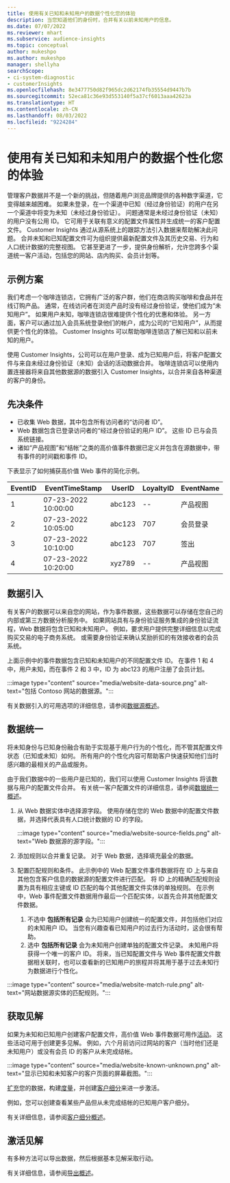 ```yaml
---
title: 使用有关已知和未知用户的数据个性化您的体验
description: 当您知道他们的身份时，合并有关以前未知用户的信息。
ms.date: 07/07/2022
ms.reviewer: mhart
ms.subservice: audience-insights
ms.topic: conceptual
author: mukeshpo
ms.author: mukeshpo
manager: shellyha
searchScope:
- ci-system-diagnostic
- customerInsights
ms.openlocfilehash: 8e3477750d82f965dc2d62174fb35554d9447b7b
ms.sourcegitcommit: 52eca81c36e93d553140f5a37cf6013aaa42623a
ms.translationtype: HT
ms.contentlocale: zh-CN
ms.lasthandoff: 08/03/2022
ms.locfileid: "9224284"
---
```

# <a name="personalize-your-experiences-with-data-about-known-and-unknown-users"></a>使用有关已知和未知用户的数据个性化您的体验

管理客户数据并不是一个新的挑战，但随着用户浏览品牌提供的各种数字渠道，它变得越来越困难。 如果未登录，在一个渠道中已知（经过身份验证）的用户在另一个渠道中将变为未知（未经过身份验证）。 问题通常是未经过身份验证（未知）的用户没有公用 ID。 它可用于关联有意义的配置文件属性并生成统一的客户配置文件。 Customer Insights 通过从源系统上的跟踪方法引入数据来帮助解决此问题。 合并未知和已知配置文件可为组织提供最新配置文件及其历史交易、行为和人口统计数据的完整视图。 它甚至更进了一步，提供身份解析，允许您跨多个渠道统一客户活动，包括您的网站、店内购买、会员计划等。

## <a name="sample-scenario"></a>示例方案

我们考虑一个咖啡连锁店，它拥有广泛的客户群，他们在商店购买咖啡和食品并在线订购产品。 通常，在线访问者在浏览产品时没有经过身份验证，使他们成为“未知用户”。 如果用户未知，咖啡连锁店很难提供个性化的优惠和体验。 另一方面，客户可以通过加入会员系统登录他们的帐户，成为公司的“已知用户”，从而提供更个性化的体验。 Customer Insights 可以帮助咖啡连锁店了解已知和以前未知的用户。

使用 Customer Insights，公司可以在用户登录、成为已知用户后，将客户配置文件与来自未经过身份验证（未知）会话的活动数据合并。 咖啡连锁店可以使用内置连接器将来自其他数据源的数据引入 Customer Insights，以合并来自各种渠道的客户的身份。

## <a name="prerequisites"></a>先决条件

- 已收集 Web 数据，其中包含所有访问者的“访问者 ID”。
- Web 数据包含已登录访问者的“经过身份验证的用户 ID”。 这些 ID 已与会员系统链接。
- 诸如“产品视图”和“结帐”之类的高价值事件数据已定义并包含在源数据中，带有事件的时间戳和事件 ID。

下表显示了如何捕获高价值 Web 事件的简化示例。

|EventID|EventTimeStamp|UserID|LoyaltyID|EventName|
|--|--|--|--|--|
|1|07-23-2022 10:00:00|abc123|--|产品视图|
|2|07-23-2022 10:05:00|abc123|707|会员登录|
|3|07-23-2022 10:10:00|abc123|707|签出|
|4|07-23-2022 10:20:00|xyz789|--|产品视图|

## <a name="data-ingestion"></a>数据引入

有关客户的数据可以来自您的网站，作为事件数据，这些数据可以存储在您自己的内部或第三方数据分析服务中。 如果网站具有与身份验证服务集成的身份验证流程，Web 数据将包含已知和未知用户。 例如，要求用户提供完整详细信息以完成购买交易的电子商务系统。 或需要身份验证来确认奖励折扣的有效接收者的会员系统。

上面示例中的事件数据包含已知和未知用户的不同配置文件 ID。 在事件 1 和 4 中，用户未知，而在事件 2 和 3 中，ID 为 abc123 的用户注册了会员计划。

:::image type="content" source="media/website-data-source.png" alt-text="包括 Contoso 网站的数据源。":::

有关数据引入的可用选项的详细信息，请参阅[数据源概述](data-sources.md)。

## <a name="data-unification"></a>数据统一

将未知身份与已知身份融合有助于实现基于用户行为的个性化，而不管其配置文件状态（已知或未知）如何。 所有用户的个性化内容可帮助客户快速获知他们当时感兴趣的最相关的产品或服务。

由于我们数据中的一些用户是已知的，我们可以使用 Customer Insights 将该数据与用户的配置文件合并。 有关统一客户配置文件的详细信息，请参阅[数据统一概述](data-unification.md)。

1. 从 Web 数据实体中选择源字段。 使用存储在您的 Web 数据中的配置文件数据，并选择代表具有人口统计数据的 ID 的字段。

   :::image type="content" source="media/website-source-fields.png" alt-text="Web 数据源的源字段。":::

1. 添加规则以合并重复记录。 对于 Web 数据，选择填充最全的数据。

1. 配置匹配规则和条件。 此示例中的 Web 配置文件事件数据将在 ID 上与来自其他包含客户信息的数据源的配置文件进行匹配。 将 ID 上的精确匹配规则设置为具有相应主键或 ID 匹配的每个其他配置文件实体的单独规则。 在示例中，Web 事件配置文件数据用作最后一个匹配实体，以首先合并其他配置文件数据。
   1. 不选中 **包括所有记录** 会为已知用户创建统一的配置文件，并包括他们对应的未知用户 ID。 当您有兴趣查看已知用户的过去行为活动时，这会很有帮助。
   1. 选中 **包括所有记录** 会为未知用户创建单独的配置文件记录。 未知用户将获得一个唯一的客户 ID。 将来，当已知配置文件与 Web 事件配置文件数据相关联时，也可以查看新的已知用户的旅程并将其用于基于过去未知行为数据进行个性化。

:::image type="content" source="media/website-match-rule.png" alt-text="网站数据源实体的匹配规则。":::

## <a name="get-insights"></a>获取见解

如果为未知和已知用户创建客户配置文件，高价值 Web 事件数据可用作[活动](activities.md)。 这些活动可用于创建更多见解。 例如，六个月前访问过网站的客户（当时他们还是未知用户）或没有会员 ID 的客户从未完成结帐。

:::image type="content" source="media/website-known-unknown.png" alt-text="显示已知和未知客户的客户页面的屏幕截图。":::

[扩充](enrichment-hub.md)您的数据，构建[度量](measures.md)，并创建[客户细分](segments.md)来进一步激活。

例如，您可以创建查看某些产品但从未完成结帐的已知用户客户细分。

有关详细信息，请参阅[客户细分概述](segments.md)。

## <a name="activate-insights"></a>激活见解

有多种方法可以导出数据，然后根据基本见解采取行动。

有关详细信息，请参阅[导出概述](export-destinations.md)。
